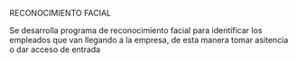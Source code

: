 RECONOCIMIENTO FACIAL

Se desarrolla programa de reconocimiento facial para identificar los empleados 
que van llegando a la empresa, de esta manera tomar asitencia o dar acceso 
de entrada 
